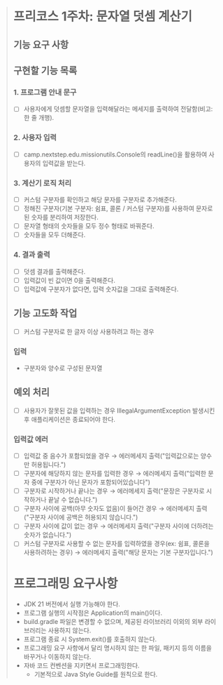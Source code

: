 > # 프리코스 1주차: 문자열 덧셈 계산기
>
> ## 기능 요구 사항
> ## 구현할 기능 목록
> ### 1. 프로그램 안내 문구
> * [ ]   사용자에게 덧셈할 문자열을 입력해달라는 메세지를 출력하여 전달함(비고: 한 줄 개행).
> ### 2. 사용자 입력
> * [ ]   camp.nextstep.edu.missionutils.Console의 readLine()을 활용하여 사용자의 입력값을 받는다.
> ### 3. 계산기 로직 처리
> * [ ]   커스텀 구분자를 확인하고 해당 문자를 구분자로 추가해준다.
> * [ ]   정해진 구분자(기본 구분자: 쉼표, 콜론 / 커스텀 구분자)를 사용하여 문자로 된 숫자를 분리하여 저장한다.
> * [ ]   문자열 형태의 숫자들을 모두 정수 형태로 바꿔준다.
> * [ ]   숫자들을 모두 더해준다.
> ### 4. 결과 출력
> * [ ]   덧셈 결과를 출력해준다.
>   * [ ]   입력값이 빈 값이면 0을 출력해준다.
>   * [ ]   입력값에 구분자가 없다면, 입력 숫자값을 그대로 출력해준다.
>
> ## 기능 고도화 작업
> * [ ]  커스텀 구분자로 한 글자 이상 사용하려고 하는 경우
> ### 입력
> - 구분자와 양수로 구성된 문자열
>
> ## 예외 처리
> * [ ]  사용자가 잘못된 값을 입력하는 경우 IllegalArgumentException 발생시킨 후 애플리케이션은 종료되어야 한다.
>   ### 입력값 에러
>   * [ ]  입력값 중 음수가 포함되었을 경우 → 에러메세지 출력("입력값으로는 양수만 허용됩니다.")
>   * [ ]  구분자에 해당하지 않는 문자를 입력한 경우 → 에러메세지 출력("입력한 문자 중에 구분자가 아닌 문자가 포함되어있습니다")
>   * [ ]  구분자로 시작하거나 끝나는 경우 → 에러메세지 출력("문장은 구분자로 시작하거나 끝날 수 없습니다.")
>   * [ ]  구분자 사이에 공백(아무 숫자도 없음)이 들어간 경우 → 에러메세지 출력("구분자 사이에 공백은 허용되지 않습니다.")
>   * [ ]  구분자 사이에 값이 없는 경우 → 에러메세지 출력("구분자 사이에 더하려는 숫자가 없습니다.")
>   * [ ]  커스텀 구분자로 사용할 수 없는 문자를 입력하였을 경우(ex: 쉼표, 콜론을 사용하려하는 경우) → 에러메세지 출력("해당 문자는 기본 구분자입니다.")
> # 프로그래밍 요구사항
> * JDK 21 버전에서 실행 가능해야 한다.
> * 프로그램 실행의 시작점은 Application의 main()이다.
> * build.gradle 파일은 변경할 수 없으며, 제공된 라이브러리 이외의 외부 라이브러리는 사용하지 않는다.
> * 프로그램 종료 시 System.exit()를 호출하지 않는다.
> * 프로그래밍 요구 사항에서 달리 명시하지 않는 한 파일, 패키지 등의 이름을 바꾸거나 이동하지 않는다.
> * 자바 코드 컨벤션을 지키면서 프로그래밍한다.
>   * 기본적으로 Java Style Guide를 원칙으로 한다.